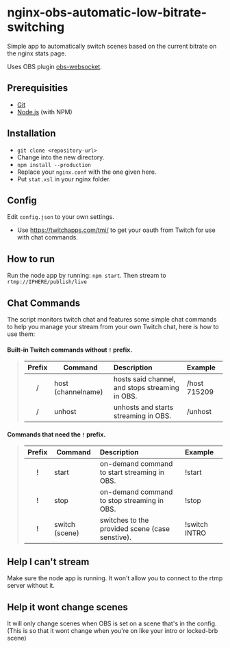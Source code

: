 
# nginx-obs-automatic-low-bitrate-switching

Simple app to automatically switch scenes based on the current bitrate on the nginx stats page.

Uses OBS plugin <a href="https://github.com/Palakis/obs-websocket">obs-websocket</a>.

## Prerequisities

- [Git](http://git-scm.com/)
- [Node.js](http://nodejs.org/) (with NPM)

## Installation

- `git clone <repository-url>`
- Change into the new directory.
- `npm install --production`
- Replace your `nginx.conf` with the one given here.
- Put `stat.xsl` in your nginx folder.

## Config

Edit `config.json` to your own settings.
 - Use https://twitchapps.com/tmi/ to get your oauth from Twitch for use with chat commands.

## How to run

Run the node app by running: `npm start`. Then stream to `rtmp://IPHERE/publish/live`

## Chat Commands

The script monitors twitch chat and features some simple chat commands to help you manage your stream from your own Twitch chat, here is how to use them:

#### Built-in Twitch commands without `!` prefix. 
>| Prefix  | Command        | Description          | Example  |
>|:-------:| ------------- |:-------------| :----------------------|
>| /       | host (channelname) | hosts said channel, and stops streaming in OBS. | /host 715209 |
>| /       | unhost      | unhosts and starts streaming in OBS.      |   /unhost  |

#### Commands that need the `!` prefix.
>| Prefix  | Command        | Description          | Example  |
>|:-------:| ------------- |:-------------| :----------------------|
>| !       | start | on-demand command to start streaming in OBS.      |    !start |
>| !       | stop | on-demand command to stop streaming in OBS.      |    !stop |
>| !       | switch (scene) | switches to the provided scene (case senstive).      |    !switch INTRO|

## Help I can't stream

Make sure the node app is running. It won't allow you to connect to the rtmp server without it.

## Help it wont change scenes

It will only change scenes when OBS is set on a scene that's in the config.  
(This is so that it wont change when you're on like your intro or locked-brb scene)
